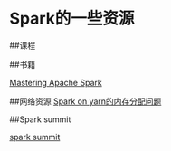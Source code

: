 # Spark的一些资源

##课程

##书籍

[Mastering Apache Spark](https://www.gitbook.com/book/jaceklaskowski/mastering-apache-spark/details "Mastering Apache Spark")

##网络资源
[Spark on yarn的内存分配问题](http://www.voidcn.com/blog/wisgood/article/p-5974273.html)

##Spark summit

[spark summit](https://spark-summit.org/)
